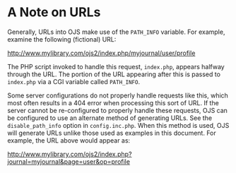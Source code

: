 # A Note on URLs

Generally, URLs into OJS make use of the `PATH_INFO` variable. For example, examine the following (fictional) URL:

http://www.mylibrary.com/ojs2/index.php/myjournal/user/profile

The PHP script invoked to handle this request, `index.php`, appears halfway through the URL. The portion of the URL appearing after this is passed to `index.php` via a CGI variable called `PATH_INFO`.

Some server configurations do not properly handle requests like this, which most often results in a 404 error when processing this sort of URL. If the server cannot be re-configured to properly handle these requests, OJS can be configured to use an alternate method of generating URLs. See the `disable_path_info` option in `config.inc.php`. When this method is used, OJS will generate URLs unlike those used as examples in this document. For example, the URL above would appear as:

http://www.mylibrary.com/ojs2/index.php?journal=myjournal&page=user&op=profile


